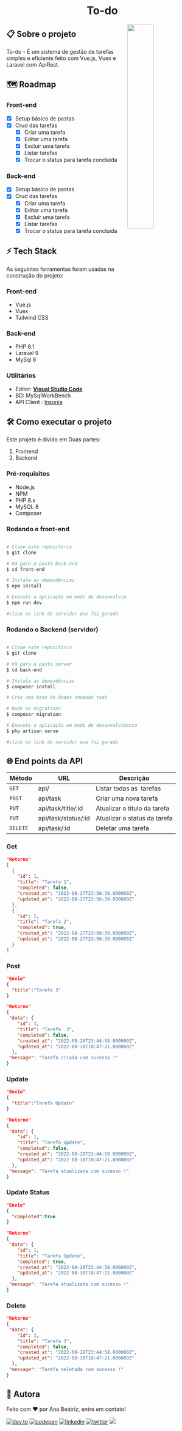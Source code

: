 <h1 align="center">
  <span>To-do</span>
</h1>

<img align="right" src="https://raw.githubusercontent.com/BiahDev/todo-laravue/main/demo.gif" width="37%"/>

## 📋 Sobre o projeto

To-do - É um sistema de gestão de tarefas simples e eficiente feito com Vue.js, Vuex e Laravel com ApiRest.

## 🗺 Roadmap

### Front-end

- [X] Setup básico de pastas
- [X] Crud das tarefas
  - [X] Criar uma tarefa
  - [X] Editar uma tarefa
  - [X] Excluir uma tarefa
  - [X] Listar tarefas
  - [X] Trocar o status para tarefa concluida

### Back-end

- [X] Setup básico de pastas
- [X] Crud das tarefas
  - [X] Criar uma tarefa
  - [X] Editar uma tarefa
  - [X] Excluir uma tarefa
  - [X] Listar tarefas
  - [X] Trocar o status para tarefa concluida

## ⚡ Tech Stack

As seguintes ferramentas foram usadas na construção do projeto:

### Front-end

- Vue.js
- Vuex
- Tailwind CSS

### Back-end

- PHP 8.1
- Laravel 9
- MySql 8

### Utilitários

- Editor:  **[Visual Studio Code](https://code.visualstudio.com/)**
- BD: MySqlWorkBench
- API Client : [Insonia](https://insomnia.rest/)

## 🛠 Como executar o projeto

Este projeto é divido em Duas partes:

1. Frontend
2. Backend

### Pré-requisitos

- Node.js
- NPM
- PHP 8.x
- MySQL 8
- Composer

### Rodando o front-end

```bash

# Clone este repositório
$ git clone 

# Vá para a pasta back-end
$ cd front-end

# Instale as dependências
$ npm install

# Execute a aplicação em modo de desenvolvimento
$ npm run dev

#click no link do servidor que foi gerado

```

### Rodando o Backend (servidor)

```bash

# Clone este repositório
$ git clone 

# Vá para a pasta server
$ cd back-end

# Instale as dependências
$ composer install

# Crie uma base de dados chamado todo

# Rode as migrations
$ composer migration

# Execute a aplicação em modo de desenvolvimento
$ php artisan serve

#click no link do servidor que foi gerado
```

## 🌐 End points da API

| Método    | URL                 | Descrição                  |
| ---------- | ------------------- | ---------------------------- |
| `GET`    | api/                | Listar todas as  tarefas   |
| `POST`   | api/task            | Criar uma nova tarefa        |
| `PUT`    | api/task/title/:id  | Atualizar o titulo da tarefa |
| `PUT`    | api/task/status/:id | Atualizar o status da tarefa |
| `DELETE` | api/task/:id        | Deletar uma tarefa           |

### Get

```json
"Retorno"
[
  {
    "id": 1,
    "title": "Tarefa 1",
    "completed": false,
    "created_at": "2022-08-27T23:56:39.000000Z",
    "updated_at": "2022-08-27T23:56:39.000000Z"
  },
  {
    "id": 2,
    "title": "Tarefa 2",
    "completed": true,
    "created_at": "2022-08-27T23:56:39.000000Z",
    "updated_at": "2022-08-27T23:56:39.000000Z"
  }
]
```

### Post

```json
"Envio" 
{
  "title":"Tarefa 3"
}

"Retorno"
{
 "data": {
    "id": 3,
    "title": "Tarefa  3",
    "completed": false,
    "created_at": "2022-08-28T23:44:58.000000Z",
    "updated_at": "2022-08-30T18:47:21.000000Z"
  },
 "message": "Tarefa criada com sucesso !"
}
```

### Update

```json
"Envio"
{
  "title":"Tarefa Update"
}

"Retorno"
{
 "data": {
    "id": 1,
    "title": "Tarefa Update",
    "completed": false,
    "created_at": "2022-08-28T23:44:58.000000Z",
    "updated_at": "2022-08-30T18:47:21.000000Z"
  },
 "message": "Tarefa atualizada com sucesso !"
}

```

### Update Status

```json
"Envio"
{
  "completed":true
}

"Retorno"
{
 "data": {
    "id": 1,
    "title": "Tarefa Update",
    "completed": true,
    "created_at": "2022-08-28T23:44:58.000000Z",
    "updated_at": "2022-08-30T18:47:21.000000Z"
  },
 "message": "Tarefa atualizada com sucesso !"
}
```

### Delete

```json
"Retorno"
{
 "data": {
    "id": 3,
    "title": "Tarefa 3",
    "completed": false,
    "created_at": "2022-08-28T23:44:58.000000Z",
    "updated_at": "2022-08-30T18:47:21.000000Z"
  },
 "message": "Tarefa deletada com sucesso !"
}
```

## 🦸 Autora

<p>Feito com ❤️ por Ana Beatriz, entre em contato!  </p>

[![dev.to](https://img.shields.io/badge/dev.to-111?style=for-the-badge&logo=devdotto&logoColor=white)](https://dev.to/biahdev)
[![codepen](https://img.shields.io/badge/codepen-111?style=for-the-badge&logo=codepen&logoColor=white)](https://codepen.io/BiahDev)
[![linkedin](https://img.shields.io/badge/linkedin-111?style=for-the-badge&logo=linkedin&logoColor=white)](https://www.linkedin.com/in/biahdev)
[![twitter](https://img.shields.io/badge/twitter-111?style=for-the-badge&logo=twitter&logoColor=white)](https://twitter.com/BiahDev)
<a href="mailto:bia8717@hotmail.com">
  <img src="https://img.shields.io/badge/Email-111?style=for-the-badge&logo=gmail&logoColor=white" />
</a>
